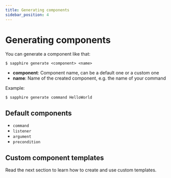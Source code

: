 ```yaml
---
title: Generating components
sidebar_position: 4
---
```

# Generating components

You can generate a component like that:
```shell:no-line-numbers
$ sapphire generate <component> <name>
```
- **component**: Component name, can be a default one or a custom one
- **name**: Name of the created component, e.g. the name of your command

Example:
```shell:no-line-numbers
$ sapphire generate command HelloWorld
```

## Default components

- `command`
- `listener`
- `argument`
- `precondition`

## Custom component templates 

Read the next section to learn how to create and use custom templates.